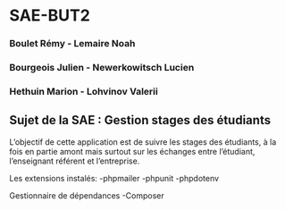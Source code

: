 # SAE-BUT2

### Boulet Rémy - Lemaire Noah
### Bourgeois Julien - Newerkowitsch Lucien
### Hethuin Marion - Lohvinov Valerii



## Sujet de la SAE : Gestion stages des étudiants

L’objectif de cette application est de suivre les stages des étudiants,
à la fois en partie amont mais surtout sur les échanges entre
l’étudiant, l’enseignant référent et l’entreprise.

Les extensions instalés:
-phpmailer
-phpunit
-phpdotenv

Gestionnaire de dépendances
-Composer
